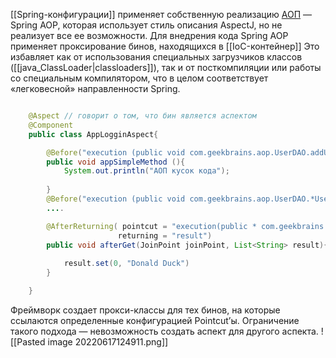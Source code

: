 [[Spring-конфигурации]] применяет собственную реализацию [АОП](Аспектно-ориентированное%20программирование.md) — Spring AOP, которая использует стиль описания AspectJ, но не реализует все ее возможности. Для внедрения кода Spring AOP применяет проксирование бинов, находящихся в [[IoC-контейнер]] Это избавляет как от использования специальных загрузчиков классов ([[java_ClassLoader|classloaders]]), так и от посткомпиляции или работы со специальным компилятором, что в целом соответствует «легковесной» направленности Spring.


```java

	@Aspect // говорит о том, что бин является аспектом
	@Component
	public class AppLogginAspect{

		@Before("execution (public void com.geekbrains.aop.UserDAO.addUser())")//этот кусок кода должен работать перед чем-либо
		public void appSimpleMethod (){
			System.out.println("АОП кусок кода");
			
		}
		@Before("execution (public void com.geekbrains.aop.UserDAO.*User())") //выполнится в любом методе, который заканчивается на User()
		....

		@AfterReturning( pointcut = "execution(public * com.geekbrains.aop.UserDAO.getAllUsers (...))",
						returning = "result")
		public void afterGet(JoinPoint joinPoint, List<String> result){
		
			result.set(0, "Donald Duck")
		}

	}
```

Фреймворк создает прокси-классы для тех бинов, на которые ссылаются определенные конфигурацией Pointcut’ы. Ограничение такого подхода — невозможность создать аспект для другого аспекта.
![[Pasted image 20220617124911.png]]
